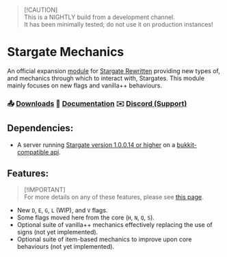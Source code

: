 > [!CAUTION]<br>This is a NIGHTLY build from a development channel.<br>It has been minimally tested; do not use it on production instances!

# Stargate Mechanics

An official expansion [module](https://sgrewritten.org/addons) for [Stargate Rewritten](https://sgrewritten.org) providing new types of, and mechanics through which to interact with, Stargates. This module mainly focuses on new flags and vanilla++ behaviours.

### 📤 [Downloads](https://sgrewritten.org/mechanics)	📑 [Documentation](https://sgrewritten.org/infoSGM)	✉️ [Discord (Support)](https://sgrewritten.org/discord)

## Dependencies:

- A server running [Stargate version 1.0.0.14 or higher](https://sgrewritten.org/download) on a [bukkit-compatible api](https://papermc.io/downloads/paper).

## Features:

>  [!IMPORTANT]<br>For more details on any of these features, please see [this page](https://sgrewritten.org/infosgm).

- New `D`, `E`, `G`, `L` (WIP), and `V` flags.
- Some flags moved here from the core (`H`, `N`, `Q`, `S`).
- Optional suite of vanilla++ mechanics effectively replacing the use of signs (not yet implemented).
- Optional suite of item-based mechanics to improve upon core behaviours (not yet implemented).
